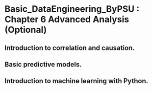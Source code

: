 # Basic_DataEngineering_ByPSU : Chapter 6 Advanced Analysis (Optional)

## Introduction to correlation and causation.

## Basic predictive models.

## Introduction to machine learning with Python.